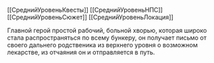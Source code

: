 [[СреднийУровеньКвесты]]
[[СреднийУровеньНПС]]
[[СреднийУровеньСюжет]]
[[СреднийУровеньЛокация]]

Главной герой простой рабочий, больной хворью, которая широко стала распространяться по всему бункеру, он получает письмо от своего дальнего родственика из верхнего уровня о возможном лекарстве, из отчаяния он и отправляется в путь. 
